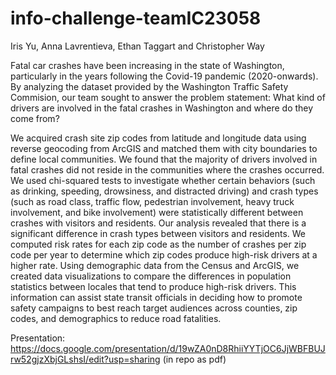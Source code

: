 # info-challenge-teamIC23058

Iris Yu, Anna Lavrentieva, Ethan Taggart and Christopher Way 

Fatal car crashes have been increasing in the state of Washington, particularly in the years following the Covid-19 pandemic (2020-onwards).  By analyzing the dataset provided by the Washington Traffic Safety Commision, our team sought to answer the problem statement: What kind of drivers are involved in the fatal crashes in Washington and where do they come from?

We acquired crash site zip codes from latitude and longitude data using reverse geocoding from ArcGIS and matched them with city boundaries to define local communities. We found that the majority of drivers involved in fatal crashes did not reside in the communities where the crashes occurred. We used chi-squared tests to investigate whether certain behaviors (such as drinking, speeding, drowsiness, and distracted driving) and crash types (such as road class, traffic flow, pedestrian involvement, heavy truck involvement, and bike involvement) were statistically different between crashes with visitors and residents. Our analysis revealed that there is a significant difference in crash types between visitors and residents. We computed risk rates for each zip code as the number of crashes per zip code per year to determine which zip codes produce high-risk drivers at a higher rate. Using demographic data from the Census and ArcGIS, we created data visualizations to compare the differences in population statistics between locales that tend to produce high-risk drivers. This information can assist state transit officials in deciding how to promote safety campaigns to best reach target audiences across counties, zip codes, and demographics to reduce road fatalities.


Presentation: https://docs.google.com/presentation/d/19wZA0nD8RhiiYYTjOC6JjWBFBUJrw52gjzXbjGLshsI/edit?usp=sharing (in repo as pdf)

